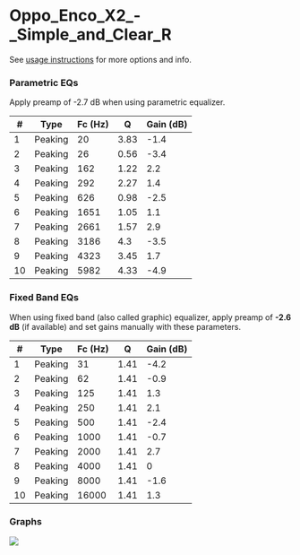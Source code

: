 # Oppo_Enco_X2_-_Simple_and_Clear_R
See [usage instructions](https://github.com/jaakkopasanen/AutoEq#usage) for more options and info.

### Parametric EQs
Apply preamp of -2.7 dB when using parametric equalizer.

|   # | Type    |   Fc (Hz) |    Q |   Gain (dB) |
|-----|---------|-----------|------|-------------|
|   1 | Peaking |        20 | 3.83 |        -1.4 |
|   2 | Peaking |        26 | 0.56 |        -3.4 |
|   3 | Peaking |       162 | 1.22 |         2.2 |
|   4 | Peaking |       292 | 2.27 |         1.4 |
|   5 | Peaking |       626 | 0.98 |        -2.5 |
|   6 | Peaking |      1651 | 1.05 |         1.1 |
|   7 | Peaking |      2661 | 1.57 |         2.9 |
|   8 | Peaking |      3186 | 4.3  |        -3.5 |
|   9 | Peaking |      4323 | 3.45 |         1.7 |
|  10 | Peaking |      5982 | 4.33 |        -4.9 |

### Fixed Band EQs
When using fixed band (also called graphic) equalizer, apply preamp of **-2.6 dB** (if available) and set gains manually with these parameters.

|   # | Type    |   Fc (Hz) |    Q |   Gain (dB) |
|-----|---------|-----------|------|-------------|
|   1 | Peaking |        31 | 1.41 |        -4.2 |
|   2 | Peaking |        62 | 1.41 |        -0.9 |
|   3 | Peaking |       125 | 1.41 |         1.3 |
|   4 | Peaking |       250 | 1.41 |         2.1 |
|   5 | Peaking |       500 | 1.41 |        -2.4 |
|   6 | Peaking |      1000 | 1.41 |        -0.7 |
|   7 | Peaking |      2000 | 1.41 |         2.7 |
|   8 | Peaking |      4000 | 1.41 |         0   |
|   9 | Peaking |      8000 | 1.41 |        -1.6 |
|  10 | Peaking |     16000 | 1.41 |         1.3 |

### Graphs
![](./Oppo_Enco_X2_-_Simple_and_Clear_R.png)
